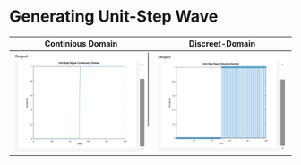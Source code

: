 
# Generating Unit-Step Wave

| Continious Domain | Discreet-Domain |
|----------------------|---------------------|
| ![Continious Domain](../img/unitstepcont.png) | ![Discreet-Domain](../img/unitstepdisc.png) |